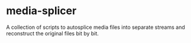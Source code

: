 # media-splicer
A collection of scripts to autosplice media files into separate streams and reconstruct the original files bit by bit.
